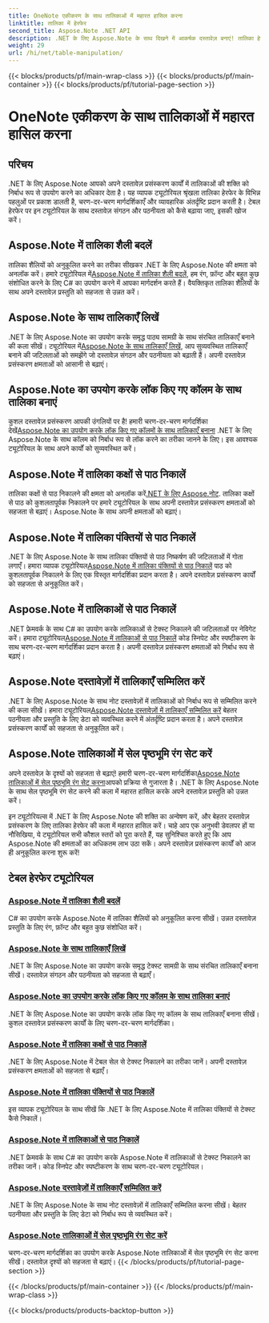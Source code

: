 ```yaml
---
title: OneNote एकीकरण के साथ तालिकाओं में महारत हासिल करना
linktitle: तालिका में हेरफेर
second_title: Aspose.Note .NET API
description: .NET के लिए Aspose.Note के साथ दिखने में आकर्षक दस्तावेज़ बनाएं! तालिका हेरफेर पर ट्यूटोरियल देखें - शैलियाँ बदलें, तालिकाएँ लिखें, पाठ निकालें, और बहुत कुछ।
weight: 29
url: /hi/net/table-manipulation/
---
```


{{< blocks/products/pf/main-wrap-class >}}
{{< blocks/products/pf/main-container >}}
{{< blocks/products/pf/tutorial-page-section >}}

# OneNote एकीकरण के साथ तालिकाओं में महारत हासिल करना


## परिचय

.NET के लिए Aspose.Note आपको अपने दस्तावेज़ प्रसंस्करण कार्यों में तालिकाओं की शक्ति को निर्बाध रूप से उपयोग करने का अधिकार देता है। यह व्यापक ट्यूटोरियल श्रृंखला तालिका हेरफेर के विभिन्न पहलुओं पर प्रकाश डालती है, चरण-दर-चरण मार्गदर्शिकाएँ और व्यावहारिक अंतर्दृष्टि प्रदान करती है। टेबल हेरफेर पर इन ट्यूटोरियल के साथ दस्तावेज़ संगठन और पठनीयता को कैसे बढ़ाया जाए, इसकी खोज करें।

## Aspose.Note में तालिका शैली बदलें

 तालिका शैलियों को अनुकूलित करने का तरीका सीखकर .NET के लिए Aspose.Note की क्षमता को अनलॉक करें। हमारे ट्यूटोरियल में[Aspose.Note में तालिका शैली बदलें](./change-table-style/), हम रंग, फ़ॉन्ट और बहुत कुछ संशोधित करने के लिए C# का उपयोग करने में आपका मार्गदर्शन करते हैं। वैयक्तिकृत तालिका शैलियों के साथ अपने दस्तावेज़ प्रस्तुति को सहजता से उन्नत करें।

## Aspose.Note के साथ तालिकाएँ लिखें

 .NET के लिए Aspose.Note का उपयोग करके समृद्ध पाठ्य सामग्री के साथ संरचित तालिकाएँ बनाने की कला सीखें। ट्यूटोरियल में[Aspose.Note के साथ तालिकाएँ लिखें](./compose-tables/), आप सुव्यवस्थित तालिकाएँ बनाने की जटिलताओं को समझेंगे जो दस्तावेज़ संगठन और पठनीयता को बढ़ाती हैं। अपनी दस्तावेज़ प्रसंस्करण क्षमताओं को आसानी से बढ़ाएं।

## Aspose.Note का उपयोग करके लॉक किए गए कॉलम के साथ तालिका बनाएं

 कुशल दस्तावेज़ प्रसंस्करण आपकी उंगलियों पर है! हमारी चरण-दर-चरण मार्गदर्शिका देखें[Aspose.Note का उपयोग करके लॉक किए गए कॉलमों के साथ तालिकाएँ बनाना](./create-table-locked-columns/) .NET के लिए Aspose.Note के साथ कॉलम को निर्बाध रूप से लॉक करने का तरीका जानने के लिए। इस आवश्यक ट्यूटोरियल के साथ अपने कार्यों को सुव्यवस्थित करें।

## Aspose.Note में तालिका कक्षों से पाठ निकालें

 तालिका कक्षों से पाठ निकालने की क्षमता को अनलॉक करें[.NET के लिए Aspose.नोट](./extract-text-cell/). तालिका कक्षों से पाठ को कुशलतापूर्वक निकालने पर हमारे ट्यूटोरियल के साथ अपनी दस्तावेज़ प्रसंस्करण क्षमताओं को सहजता से बढ़ाएं। Aspose.Note के साथ अपनी क्षमताओं को बढ़ाएं।

## Aspose.Note में तालिका पंक्तियों से पाठ निकालें

.NET के लिए Aspose.Note के साथ तालिका पंक्तियों से पाठ निष्कर्षण की जटिलताओं में गोता लगाएँ। हमारा व्यापक ट्यूटोरियल[Aspose.Note में तालिका पंक्तियों से पाठ निकालें](./extract-text-row/) पाठ को कुशलतापूर्वक निकालने के लिए एक विस्तृत मार्गदर्शिका प्रदान करता है। अपने दस्तावेज़ प्रसंस्करण कार्यों को सहजता से अनुकूलित करें।

## Aspose.Note में तालिकाओं से पाठ निकालें

 .NET फ्रेमवर्क के साथ C# का उपयोग करके तालिकाओं से टेक्स्ट निकालने की जटिलताओं पर नेविगेट करें। हमारा ट्यूटोरियल[Aspose.Note में तालिकाओं से पाठ निकालें](./extract-text-table/) कोड स्निपेट और स्पष्टीकरण के साथ चरण-दर-चरण मार्गदर्शिका प्रदान करता है। अपनी दस्तावेज़ प्रसंस्करण क्षमताओं को निर्बाध रूप से बढ़ाएं।

## Aspose.Note दस्तावेज़ों में तालिकाएँ सम्मिलित करें

 .NET के लिए Aspose.Note के साथ नोट दस्तावेज़ों में तालिकाओं को निर्बाध रूप से सम्मिलित करने की कला सीखें। हमारा ट्यूटोरियल[Aspose.Note दस्तावेज़ों में तालिकाएँ सम्मिलित करें](./insert-tables/) बेहतर पठनीयता और प्रस्तुति के लिए डेटा को व्यवस्थित करने में अंतर्दृष्टि प्रदान करता है। अपने दस्तावेज़ प्रसंस्करण कार्यों को सहजता से अनुकूलित करें।

## Aspose.Note तालिकाओं में सेल पृष्ठभूमि रंग सेट करें

 अपने दस्तावेज़ के दृश्यों को सहजता से बढ़ाएं! हमारी चरण-दर-चरण मार्गदर्शिका[Aspose.Note तालिकाओं में सेल पृष्ठभूमि रंग सेट करना](./set-cell-background-color/)आपको प्रक्रिया से गुजारता है। .NET के लिए Aspose.Note के साथ सेल पृष्ठभूमि रंग सेट करने की कला में महारत हासिल करके अपने दस्तावेज़ प्रस्तुति को उन्नत करें।

इन ट्यूटोरियल्स में .NET के लिए Aspose.Note की शक्ति का अन्वेषण करें, और बेहतर दस्तावेज़ प्रसंस्करण के लिए तालिका हेरफेर की कला में महारत हासिल करें। चाहे आप एक अनुभवी डेवलपर हों या नौसिखिया, ये ट्यूटोरियल सभी कौशल स्तरों को पूरा करते हैं, यह सुनिश्चित करते हुए कि आप Aspose.Note की क्षमताओं का अधिकतम लाभ उठा सकें। अपने दस्तावेज़ प्रसंस्करण कार्यों को आज ही अनुकूलित करना शुरू करें!
## टेबल हेरफेर ट्यूटोरियल
### [Aspose.Note में तालिका शैली बदलें](./change-table-style/)
C# का उपयोग करके Aspose.Note में तालिका शैलियों को अनुकूलित करना सीखें। उन्नत दस्तावेज़ प्रस्तुति के लिए रंग, फ़ॉन्ट और बहुत कुछ संशोधित करें।
### [Aspose.Note के साथ तालिकाएँ लिखें](./compose-tables/)
.NET के लिए Aspose.Note का उपयोग करके समृद्ध टेक्स्ट सामग्री के साथ संरचित तालिकाएँ बनाना सीखें। दस्तावेज़ संगठन और पठनीयता को सहजता से बढ़ाएँ।
### [Aspose.Note का उपयोग करके लॉक किए गए कॉलम के साथ तालिका बनाएं](./create-table-locked-columns/)
.NET के लिए Aspose.Note का उपयोग करके लॉक किए गए कॉलम के साथ तालिकाएँ बनाना सीखें। कुशल दस्तावेज़ प्रसंस्करण कार्यों के लिए चरण-दर-चरण मार्गदर्शिका।
### [Aspose.Note में तालिका कक्षों से पाठ निकालें](./extract-text-cell/)
.NET के लिए Aspose.Note में टेबल सेल से टेक्स्ट निकालने का तरीका जानें। अपनी दस्तावेज़ प्रसंस्करण क्षमताओं को सहजता से बढ़ाएँ।
### [Aspose.Note में तालिका पंक्तियों से पाठ निकालें](./extract-text-row/)
इस व्यापक ट्यूटोरियल के साथ सीखें कि .NET के लिए Aspose.Note में तालिका पंक्तियों से टेक्स्ट कैसे निकालें।
### [Aspose.Note में तालिकाओं से पाठ निकालें](./extract-text-table/)
.NET फ्रेमवर्क के साथ C# का उपयोग करके Aspose.Note में तालिकाओं से टेक्स्ट निकालने का तरीका जानें। कोड स्निपेट और स्पष्टीकरण के साथ चरण-दर-चरण ट्यूटोरियल।
### [Aspose.Note दस्तावेज़ों में तालिकाएँ सम्मिलित करें](./insert-tables/)
.NET के लिए Aspose.Note के साथ नोट दस्तावेज़ों में तालिकाएँ सम्मिलित करना सीखें। बेहतर पठनीयता और प्रस्तुति के लिए डेटा को निर्बाध रूप से व्यवस्थित करें।
### [Aspose.Note तालिकाओं में सेल पृष्ठभूमि रंग सेट करें](./set-cell-background-color/)
चरण-दर-चरण मार्गदर्शिका का उपयोग करके Aspose.Note तालिकाओं में सेल पृष्ठभूमि रंग सेट करना सीखें। दस्तावेज़ दृश्यों को सहजता से बढ़ाएं।
{{< /blocks/products/pf/tutorial-page-section >}}

{{< /blocks/products/pf/main-container >}}
{{< /blocks/products/pf/main-wrap-class >}}

{{< blocks/products/products-backtop-button >}}
